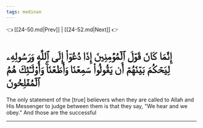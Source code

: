 ```yaml
---
tags: medinan
---
```


👈 [[24-50.md|Prev]] | [[24-52.md|Next]] 👉

# إِنَّمَا كَانَ قَوۡلَ ٱلۡمُؤۡمِنِينَ إِذَا دُعُوٓاْ إِلَى ٱللَّهِ وَرَسُولِهِۦ لِيَحۡكُمَ بَيۡنَهُمۡ أَن يَقُولُواْ سَمِعۡنَا وَأَطَعۡنَاۚ وَأُوْلَـٰٓئِكَ هُمُ ٱلۡمُفۡلِحُونَ

The only statement of the [true] believers when they are called to Allah and His Messenger to judge between them is that they say, "We hear and we obey." And those are the successful

---

